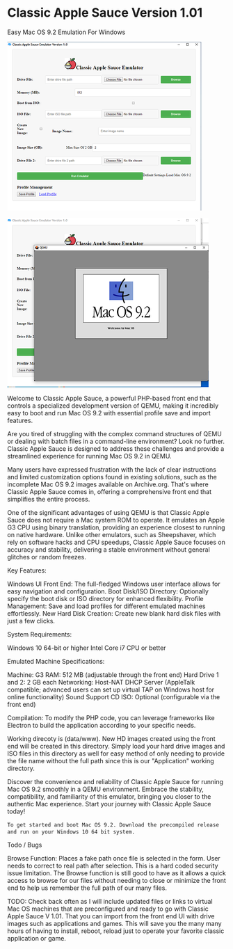 # Classic Apple Sauce Version 1.01
<p>
	Easy Mac OS 9.2 Emulation For Windows

![image](https://github.com/hitsfm/classic-apple-sauce/blob/main/Screenshots/UI.png)
		
![image](https://github.com/hitsfm/classic-apple-sauce/blob/main/Screenshots/Macload.png)

Welcome to Classic Apple Sauce, a powerful PHP-based front end that controls a specialized development version of QEMU, making it incredibly easy to boot and run Mac OS 9.2 with essential profile save and import features.

Are you tired of struggling with the complex command structures of QEMU or dealing with batch files in a command-line environment? Look no further. Classic Apple Sauce is designed to address these challenges and provide a streamlined experience for running Mac OS 9.2 in QEMU.

Many users have expressed frustration with the lack of clear instructions and limited customization options found in existing solutions, such as the incomplete Mac OS 9.2 images available on Archive.org. That's where Classic Apple Sauce comes in, offering a comprehensive front end that simplifies the entire process.

One of the significant advantages of using QEMU is that Classic Apple Sauce does not require a Mac system ROM to operate. It emulates an Apple G3 CPU using binary translation, providing an experience closest to running on native hardware. Unlike other emulators, such as Sheepshaver, which rely on software hacks and CPU speedups, Classic Apple Sauce focuses on accuracy and stability, delivering a stable environment without general glitches or random freezes.
<p>
Key Features:

Windows UI Front End: The full-fledged Windows user interface allows for easy navigation and configuration.
Boot Disk/ISO Directory: Optionally specify the boot disk or ISO directory for enhanced flexibility.
Profile Management: Save and load profiles for different emulated machines effortlessly.
New Hard Disk Creation: Create new blank hard disk files with just a few clicks.
	<p>
System Requirements:
<p>
Windows 10 64-bit or higher
Intel Core i7 CPU or better
	<p>
Emulated Machine Specifications:
<p>
Machine: G3
RAM: 512 MB (adjustable through the front end)
Hard Drive 1 and 2: 2 GB each
Networking: Host-NAT DHCP Server (AppleTalk compatible; advanced users can set up virtual TAP on Windows host for online functionality)
Sound Support
CD ISO: Optional (configurable via the front end)
	<p>
	
Compilation:
To modify the PHP code, you can leverage frameworks like Electron to build the application according to your specific needs.
		
			
Working direcoty is (data/www). New HD images created using the front end will be created in this directory. Simply load your hard drive images and ISO files in this directory as well for easy method of only needing to provide the file name without the full path since this is our "Application" working directory.  

Discover the convenience and reliability of Classic Apple Sauce for running Mac OS 9.2 smoothly in a QEMU environment. Embrace the stability, compatibility, and familiarity of this emulator, bringing you closer to the authentic Mac experience. Start your journey with Classic Apple Sauce today!
	
	To get started and boot Mac OS 9.2. Download the precompiled release and run on your Windows 10 64 bit system.
	
	
Todo / Bugs
	
Browse Function: Places a fake path once file is selected in the form. User needs to correct to real path after selection. This is a hard coded security issue limitation. The Browse function is still good to have as it allows a quick access to browse for our files without needing to close or minimize the front end to help us remember the full path of our many files.  
		
		
TODO: Check back often as I will include updated files or links to virtual Mac OS machines that are preconfigured and ready to go with Classic Apple Sauce V 1.01. That you can import from the front end UI with drive images such as applications and games. This will save you the many many hours of having to install, reboot, reload just to operate your favorite classic application or game. 
